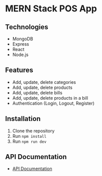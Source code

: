 # MERN Stack POS App

## Technologies

- MongoDB
- Express
- React
- Node.js

## Features

- Add, update, delete categories
- Add, update, delete products
- Add, update, delete bills
- Add, update, delete products in a bill
- Authentication (Login, Logout, Register)

## Installation

1. Clone the repository
2. Run `npm install`
3. Run `npm run dev`

## API Documentation

- [API Documentation](https://documenter.getpostman.com/view/28487656/2s93m8895z)
